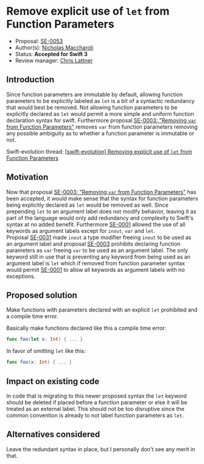 # Remove explicit use of `let` from Function Parameters

* Proposal: [SE-0053](0053-remove-let-from-function-parameters.md)
* Author(s): [Nicholas Maccharoli](https://github.com/nirma)
* Status: **Accepted for Swift 3**
* Review manager: [Chris Lattner](https://github.com/lattner)

## Introduction

Since function parameters are immutable by default, allowing function parameters to be explicitly labeled 
as `let` is a bit of a syntactic redundancy that would best be removed.
Not allowing function parameters to be explicitly declared as `let` would permit a more simple and uniform function declaration syntax for swift.
Furthermore proposal [SE-0003​: "Removing `var` from Function Parameters"](https://github.com/apple/swift-evolution/blob/master/proposals/0003-remove-var-parameters.md) removes `var` from function parameters removing any possible ambiguity as to whether a function parameter is immutable or not.


Swift-evolution thread: [[swift-evolution] Removing explicit use of `let` from Function	Parameters](https://lists.swift.org/pipermail/swift-evolution/Week-of-Mon-20160314/012851.html)

## Motivation
Now that proposal [SE-0003​: "Removing `var` from Function Parameters"](https://github.com/apple/swift-evolution/blob/master/proposals/0003-remove-var-parameters.md) has been accepted, it would make sense that the syntax for function parameters being explicitly declared as `let` would be removed as well.
Since prepending `let` to an argument label does not modify behavior, leaving it as part of the language would only add redundancy and complexity to Swift's syntax at no added benefit. 
Furthermore [SE-0001](https://github.com/apple/swift-evolution/blob/master/proposals/0001-keywords-as-argument-labels.md) allowed the use of all keywords as argument labels except for `inout`, `var` and `let`.  
Proposal [SE-0031](https://github.com/apple/swift-evolution/blob/master/proposals/0031-adjusting-inout-declarations.md) made `inout` a type modifier freeing `inout` to be used as an argument label and proposal [SE-0003](https://github.com/apple/swift-evolution/blob/master/proposals/0003-remove-var-parameters.md) prohibits declaring function parameters as `var` freeing `var` to be used as an argument label.
The only keyword still in use that is preventing any keyword from being used as an argument label is `let` which if removed from function parameter syntax would permit [SE-0001](https://github.com/apple/swift-evolution/blob/master/proposals/0001-keywords-as-argument-labels.md) to allow all keywords as argument labels with no exceptions. 

## Proposed solution

Make functions with parameters declared with an explicit `let` prohibited and a compile time error.

Basically make functions declared like this a compile time error:
```swift
func foo(let x: Int) { ... }
```

In favor of omitting `let` like this:
```swift
func foo(x: Int) { ... }
```

## Impact on existing code

In code that is migrating to this newer proposed syntax the `let` keyword should be deleted if placed before a function parameter or else it will be treated as an external label.
This should not be too disruptive since the common convention is already to not label function parameters as `let`.


## Alternatives considered

Leave the redundant syntax in place, but I personally don't see any merit in that.


